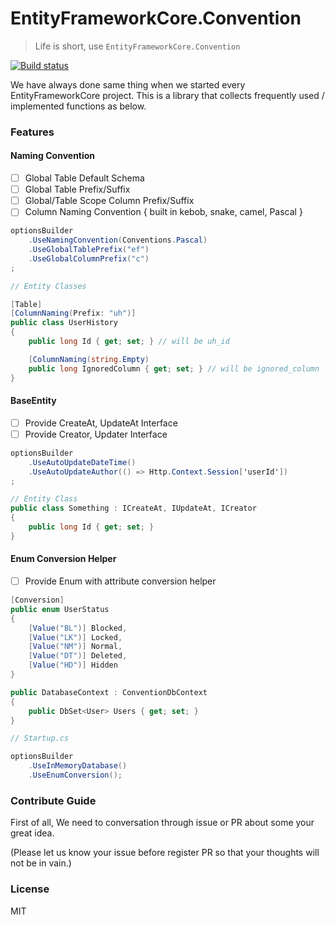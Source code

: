 # EntityFrameworkCore.Convention
> Life is short, use `EntityFrameworkCore.Convention`

[![Build status](https://ci.appveyor.com/api/projects/status/7lsoshhc7ju8ug09/branch/master?svg=true)](https://ci.appveyor.com/project/enif-lee/entityframeworkcore-convention/branch/master)

We have always done same thing when we started every EntityFrameworkCore project.
This is a library that collects frequently used / implemented functions as below.

### Features

#### Naming Convention

- [ ] Global Table Default Schema
- [ ] Global Table Prefix/Suffix
- [ ] Global/Table Scope Column Prefix/Suffix
- [ ] Column Naming Convention { built in kebob, snake, camel, Pascal }

```csharp
optionsBuilder
    .UseNamingConvention(Conventions.Pascal)
    .UseGlobalTablePrefix("ef")
    .UseGlobalColumnPrefix("c")
;

// Entity Classes

[Table]
[ColumnNaming(Prefix: "uh")]
public class UserHistory
{
    public long Id { get; set; } // will be uh_id

    [ColumnNaming(string.Empty)
    public long IgnoredColumn { get; set; } // will be ignored_column
}

```

#### BaseEntity

- [ ] Provide CreateAt, UpdateAt Interface
- [ ] Provide Creator, Updater Interface

```csharp
optionsBuilder
    .UseAutoUpdateDateTime()
    .UseAutoUpdateAuthor(() => Http.Context.Session['userId'])
;

// Entity Class
public class Something : ICreateAt, IUpdateAt, ICreator
{
    public long Id { get; set; }
}
```

#### Enum Conversion Helper

- [ ] Provide Enum with attribute conversion helper

```csharp
[Conversion]
public enum UserStatus
{
    [Value("BL")] Blocked,
    [Value("LK")] Locked,
    [Value("NM")] Normal,
    [Value("DT")] Deleted,
    [Value("HD")] Hidden
}

public DatabaseContext : ConventionDbContext
{
    public DbSet<User> Users { get; set; }
}

// Startup.cs

optionsBuilder
    .UseInMemoryDatabase()
    .UseEnumConversion();
```

### Contribute Guide

First of all, We need to conversation through issue or PR about some your great idea.

(Please let us know your issue before register PR so that your thoughts will not be in vain.)

### License

MIT
